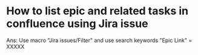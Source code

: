 # How to list epic and related tasks in confluence using Jira issue

Ans: Use macro "Jira issues/Filter" and use search keywords "Epic Link" = XXXXX

